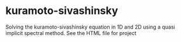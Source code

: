 # kuramoto-sivashinsky
Solving the kuramoto-sivashinsky equation in 1D and 2D using a quasi implicit spectral method.
See the HTML file for project
